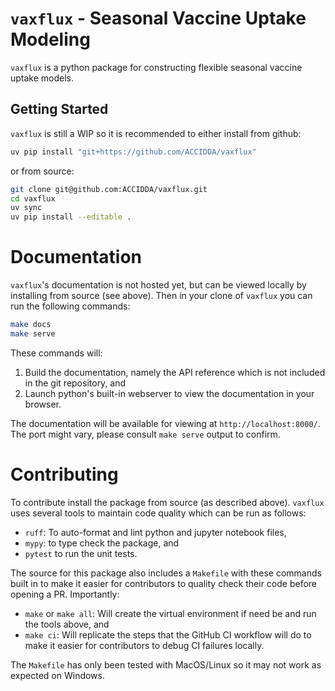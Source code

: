 # `vaxflux` - Seasonal Vaccine Uptake Modeling

`vaxflux` is a python package for constructing flexible seasonal vaccine uptake models.

## Getting Started

`vaxflux` is still a WIP so it is recommended to either install from github:

```bash
uv pip install "git+https://github.com/ACCIDDA/vaxflux"
```

or from source:

```bash
git clone git@github.com:ACCIDDA/vaxflux.git
cd vaxflux
uv sync
uv pip install --editable .
```

# Documentation

`vaxflux`'s documentation is not hosted yet, but can be viewed locally by installing from source (see above). Then in your clone of `vaxflux` you can run the following commands:

```bash
make docs
make serve
```

These commands will:

1. Build the documentation, namely the API reference which is not included in the git repository, and
2. Launch python's built-in webserver to view the documentation in your browser.

The documentation will be available for viewing at `http://localhost:8000/`. The port might vary, please consult `make serve` output to confirm.

# Contributing

To contribute install the package from source (as described above). `vaxflux` uses several tools to maintain code quality which can be run as follows:

* `ruff`: To auto-format and lint python and jupyter notebook files,
* `mypy`: to type check the package, and
* `pytest` to run the unit tests.

The source for this package also includes a `Makefile` with these commands built in to make it easier for contributors to quality check their code before opening a PR. Importantly:

* `make` or `make all`: Will create the virtual environment if need be and run the tools above, and
* `make ci`: Will replicate the steps that the GitHub CI workflow will do to make it easier for contributors to debug CI failures locally.

The `Makefile` has only been tested with MacOS/Linux so it may not work as expected on Windows.
